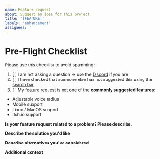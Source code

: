 ```yaml
---
name: Feature request
about: Suggest an idea for this project
title: '[FEATURE]'
labels: 'enhancement'
assignees: ''
---
```


# Pre-Flight Checklist
Please use this checklist to avoid spamming:

1. [ ] I am not asking a question => use the [Discord](https://discord.gg/9mwuVNA) if you are
2. [ ] I have checked that someone else has not suggested this using the [search bar](https://github.com/VestalisDE/AmongOBS/issues?q=is%3Aissue)
3. [ ] My feature request is not one of the **commonly suggested features**:
- Adjustable voice radius
- Mobile support
- Linux / MacOS support
- Itch.io support

**Is your feature request related to a problem? Please describe.**
<!-- A clear and concise description of what the problem is. Ex. I'm always frustrated when [...] -->

**Describe the solution you'd like**
<!-- A clear and concise description of what you want to happen. -->

**Describe alternatives you've considered**
<!-- A clear and concise description of any alternative solutions or features you've considered. -->

**Additional context**
<!-- Add any other context or screenshots about the feature request here. -->
